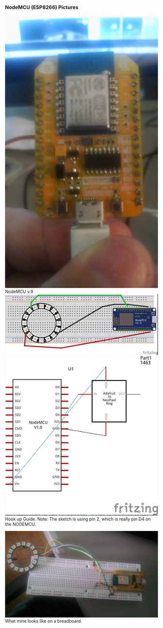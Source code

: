 ### NodeMCU (ESP8266) Pictures

![1](pictures/1.jpg)
NodeMCU v.9
![2](pictures/2.jpg)
![3](pictures/3.jpg)
Hook up Guide.
Note: The sketch is using pin 2, which is really pin D4 on the NODEMCU. 

![4](pictures/4.jpg)
What mine looks like on a breadboard.
